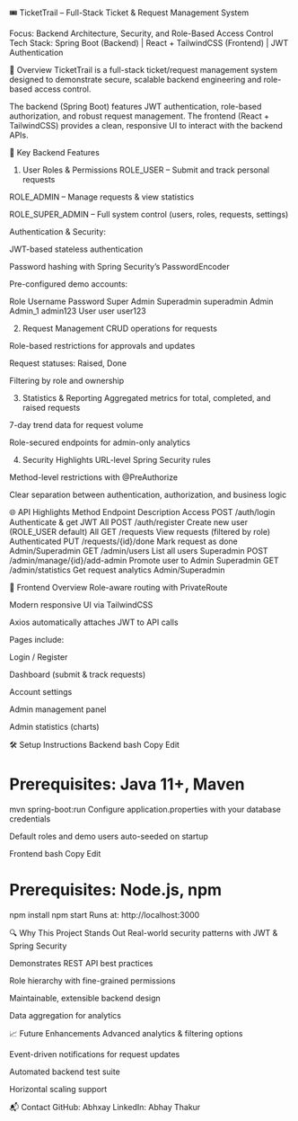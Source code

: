 
🎟 TicketTrail – Full-Stack Ticket & Request Management System




Focus: Backend Architecture, Security, and Role-Based Access Control
Tech Stack: Spring Boot (Backend) | React + TailwindCSS (Frontend) | JWT Authentication

📌 Overview
TicketTrail is a full-stack ticket/request management system designed to demonstrate secure, scalable backend engineering and role-based access control.

The backend (Spring Boot) features JWT authentication, role-based authorization, and robust request management.
The frontend (React + TailwindCSS) provides a clean, responsive UI to interact with the backend APIs.

🚀 Key Backend Features
1. User Roles & Permissions
ROLE_USER – Submit and track personal requests

ROLE_ADMIN – Manage requests & view statistics

ROLE_SUPER_ADMIN – Full system control (users, roles, requests, settings)

Authentication & Security:

JWT-based stateless authentication

Password hashing with Spring Security’s PasswordEncoder

Pre-configured demo accounts:

Role	Username	Password
Super Admin	Superadmin	superadmin
Admin	Admin_1	admin123
User	user	user123

2. Request Management
CRUD operations for requests

Role-based restrictions for approvals and updates

Request statuses: Raised, Done

Filtering by role and ownership

3. Statistics & Reporting
Aggregated metrics for total, completed, and raised requests

7-day trend data for request volume

Role-secured endpoints for admin-only analytics

4. Security Highlights
URL-level Spring Security rules

Method-level restrictions with @PreAuthorize

Clear separation between authentication, authorization, and business logic

🌐 API Highlights
Method	Endpoint	Description	Access
POST	/auth/login	Authenticate & get JWT	All
POST	/auth/register	Create new user (ROLE_USER default)	All
GET	/requests	View requests (filtered by role)	Authenticated
PUT	/requests/{id}/done	Mark request as done	Admin/Superadmin
GET	/admin/users	List all users	Superadmin
POST	/admin/manage/{id}/add-admin	Promote user to Admin	Superadmin
GET	/admin/statistics	Get request analytics	Admin/Superadmin

🎨 Frontend Overview
Role-aware routing with PrivateRoute

Modern responsive UI via TailwindCSS

Axios automatically attaches JWT to API calls

Pages include:

Login / Register

Dashboard (submit & track requests)

Account settings

Admin management panel

Admin statistics (charts)

🛠 Setup Instructions
Backend
bash
Copy
Edit
# Prerequisites: Java 11+, Maven
mvn spring-boot:run
Configure application.properties with your database credentials

Default roles and demo users auto-seeded on startup

Frontend
bash
Copy
Edit
# Prerequisites: Node.js, npm
npm install
npm start
Runs at: http://localhost:3000

🔍 Why This Project Stands Out
Real-world security patterns with JWT & Spring Security

Demonstrates REST API best practices

Role hierarchy with fine-grained permissions

Maintainable, extensible backend design

Data aggregation for analytics

📈 Future Enhancements
Advanced analytics & filtering options

Event-driven notifications for request updates

Automated backend test suite

Horizontal scaling support

📬 Contact
GitHub: Abhxay
LinkedIn: Abhay Thakur
